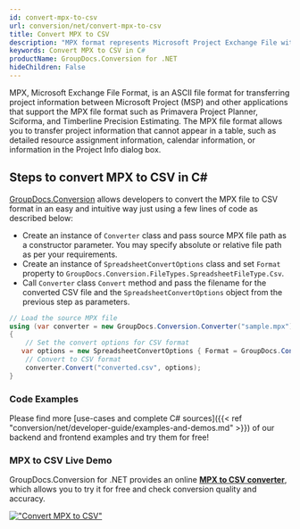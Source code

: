 ```yaml
---
id: convert-mpx-to-csv
url: conversion/net/convert-mpx-to-csv
title: Convert MPX to CSV
description: "MPX format represents Microsoft Project Exchange File with .mpx extension. Learn how to convert MPX to CSV file programmatically in C# language using GroupDocs.Conversion for .NET library."
keywords: Convert MPX to CSV in C#
productName: GroupDocs.Conversion for .NET
hideChildren: False
---
```


MPX, Microsoft Exchange File Format, is an ASCII file format for transferring project information between Microsoft Project (MSP) and other applications that support the MPX file format such as Primavera Project Planner, Sciforma, and Timberline Precision Estimating. The MPX file format allows you to transfer project information that cannot appear in a table, such as detailed resource assignment information, calendar information, or information in the Project Info dialog box.

## Steps to convert MPX to CSV in C#

[GroupDocs.Conversion](https://products.groupdocs.com/conversion/net) allows developers to convert the MPX file to CSV format in an easy and intuitive way just using a few lines of code as described below:

* Create an instance of `Converter` class and pass source MPX file path as a constructor parameter. You may specify absolute or relative file path as per your requirements. 
* Create an instance of `SpreadsheetConvertOptions` class and set `Format` property to `GroupDocs.Conversion.FileTypes.SpreadsheetFileType.Csv`.
* Call `Converter` class `Convert` method and pass the filename for the converted CSV file and the `SpreadsheetConvertOptions` object from the previous step as parameters.

```csharp
// Load the source MPX file
using (var converter = new GroupDocs.Conversion.Converter("sample.mpx"))
{
    // Set the convert options for CSV format
   var options = new SpreadsheetConvertOptions { Format = GroupDocs.Conversion.FileTypes.SpreadsheetFileType.Csv };
    // Convert to CSV format
    converter.Convert("converted.csv", options);
}
```

### Code Examples

Please find more [use-cases and complete C# sources]({{< ref "conversion/net/developer-guide/examples-and-demos.md" >}}) of our backend and frontend examples and try them for free!

### MPX to CSV Live Demo

GroupDocs.Conversion for .NET provides an online [**MPX to CSV converter**](https://products.groupdocs.app/conversion/mpx-to-csv), which allows you to try it for free and check conversion quality and accuracy.

[!["Convert MPX to CSV"](conversion/net/images/convert-to-csv/convert-mpx-to-csv.png)](https://products.groupdocs.app/conversion/mpx-to-csv)